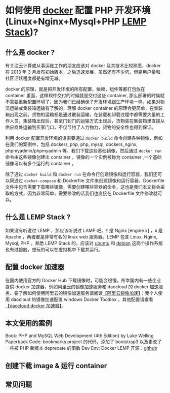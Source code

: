 # 如何使用 [docker](https://www.docker.com/) 配置 PHP 开发环境 (Linux+Nginx+Mysql+PHP [LEMP Stack](https://lemp.io/))?

## 什么是 docker ?
有关注云计算或从事运维工作的朋友应该对 docker 及其技术比较熟悉，docker 在 2013 年 3 月发布初始版本，之后迅速发展，虽然还有不少坑，但是用户量和社区活跃程度都是有增无减。

docker 的原理，就是把开发环境的所有配置，依赖，组件等都打包放在 container 里面，这样软件交付的时候就是交付这些 container, 那么部署的时候就不需要重新配置环境了，因为我们已经确保了开发环境跟生产环境一样。如果对物流运输或集装箱运输有了解的，理解 docker container 的原理会更简单，在集装箱出现之前，货物的运输都是通过散装运输，在装载和卸载过程中都需要大量的工作人员，集装箱出现后，甚至门到门的运输方式出现后，货物装在集装箱里直接从供应商处运输到买家门口，不仅节约了人力物力，货物的安全性也得到保证。

利用 docker 配置开发环境的话需要通过 `docker build` 命令创建各种镜像，例如在我们的案例中，包括 dockers_php, php, mysql, dockers_nginx, phpmyadmin/phpmyadmin 等。我们下载这些基础镜像，然后通过 `docker run` 命令由这些镜像创建出 container ，镜像的一个实例被称为 container ,一个基础镜像可以有多个运行的 container 。

除了通过 `docker build` 和 `docker run` 在命令行创建镜像和运行容器，我们还可以同通过 `docker-compose` 和 Dockerfile 文件来创建镜像和运行容器，Dockerfile 文件中包含需要下载哪些镜像，需要创建哪些容器的命令，这也是我们本文将会采取的方式，因为非常简单，需要修改的话我们也直接在 Dockerfile 文件修改就可以。

## 什么是 LEMP Stack ?
如果没有听说过 LEMP ，那应该听说过 LAMP 吧，`E` 是 Nginx [engine x] ，`A` 是 Apache ，两者都是非常有名的 linux web 服务器。LEMP 包含 Linux, Nginx, Mysql, PHP 。熟悉 LEMP Stack 的，应该对 [ubuntu](http://www.ubuntu.com/index_kylin) 和 [debian](https://www.debian.org/intro/about) 这两个操作系统也有过接触，想玩的可以在虚拟机中下载并运行。

## 配置 docker 加速器
在国内使用官方的 Docker Hub 下载镜像时，可能会很慢，所幸国内有一些企业提供 docker 加速器，例如阿里云的镜像加速服务和 daocloud 的 docker 加速服务。要了解如何使用阿里云的镜像加速服务请阅读[【阿里云镜像加速】](https://baichuan.taobao.com/doc2/detail.htm?treeId=39&articleId=103049&docType=1)；我个人使用 daocloud 的镜像加速配置 windows Docker Toolbox ，其他配置请查看[【daocloud docker 加速器】](http://www.daocloud.io/mirror.html#accelerator-doc)。

## 本文使用的案例
Book: PHP and MySQL Web Development (4th Edition) by Luke Welling Paperback 
Code: bookmarks project 的代码，添加了 bootstrap3 以及更改了一些被 PHP 新版本 deprecate 的函数
Dev Env: Docker LEMP
开源：[github]()

## 创建下载 image & 运行 container

## 常见问题


